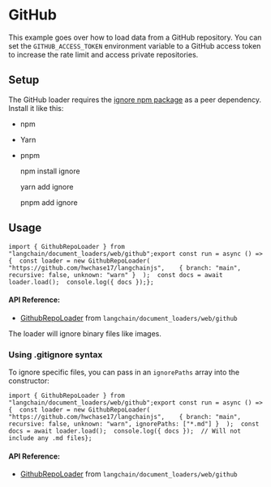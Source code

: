 GitHub
======

This example goes over how to load data from a GitHub repository. You can set the `GITHUB_ACCESS_TOKEN` environment variable to a GitHub access token to increase the rate limit and access private repositories.

Setup[](#setup "Direct link to Setup")
---------------------------------------

The GitHub loader requires the [ignore npm package](https://www.npmjs.com/package/ignore) as a peer dependency. Install it like this:

*   npm
*   Yarn
*   pnpm

    npm install ignore

    yarn add ignore

    pnpm add ignore

Usage[](#usage "Direct link to Usage")
---------------------------------------

    import { GithubRepoLoader } from "langchain/document_loaders/web/github";export const run = async () => {  const loader = new GithubRepoLoader(    "https://github.com/hwchase17/langchainjs",    { branch: "main", recursive: false, unknown: "warn" }  );  const docs = await loader.load();  console.log({ docs });};

#### API Reference:

*   [GithubRepoLoader](/docs/api/document_loaders_web_github/classes/GithubRepoLoader) from `langchain/document_loaders/web/github`

The loader will ignore binary files like images.

### Using .gitignore syntax[](#using-gitignore-syntax "Direct link to Using .gitignore syntax")

To ignore specific files, you can pass in an `ignorePaths` array into the constructor:

    import { GithubRepoLoader } from "langchain/document_loaders/web/github";export const run = async () => {  const loader = new GithubRepoLoader(    "https://github.com/hwchase17/langchainjs",    { branch: "main", recursive: false, unknown: "warn", ignorePaths: ["*.md"] }  );  const docs = await loader.load();  console.log({ docs });  // Will not include any .md files};

#### API Reference:

*   [GithubRepoLoader](/docs/api/document_loaders_web_github/classes/GithubRepoLoader) from `langchain/document_loaders/web/github`